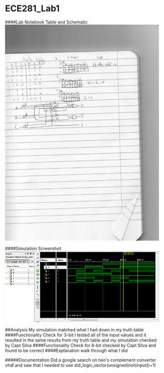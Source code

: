 ECE281_Lab1
===========

####Lab Notebook Table and Schematic
![alt text](https://github.com/mbergstedt/ECE281_Lab1/blob/master/NotebookWork.jpg?raw=true)

####Simulation Screenshot
![alt text](https://github.com/mbergstedt/ECE281_Lab1/blob/master/Lab1_screenshot.PNG?raw=true)

##Analysis
My simulation matched what I had down in my truth table
####Functionality Check for 3-bit
I tested all of the input values and it resulted in the same results from my truth table and my simulation
checked by Capt Silva
####Functionality Check for 8-bit
checked by Capt Silva and found to be correct
####Explanation
walk through what I did

#####Documentation
Did a google search on two's complement converter vhdl and saw that I needed to use std_logic_vector(unsigned(not(input))+1)

